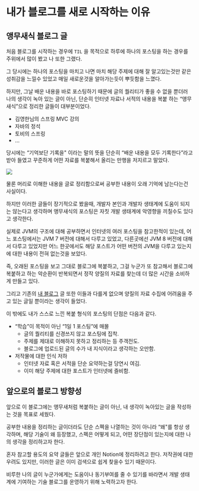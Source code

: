 # 내가 블로그를 새로 시작하는 이유

## 앵무새식 블로그 글

처음 블로그를 시작하는 경우에 `TIL` 을 목적으로 하루에 하나의 포스팅을 하는 경우를 주위에서 많이 봤고 나 또한 그랬다.

그 당시에는 하나의 포스팅을 마치고 나면 마치 해당 주제에 대해 잘 알고있는것만 같은 성취감을 느낄수 있었고 매일 새로운것을 알아가는듯이 뿌듯함을 느꼈다.

하지만, 그날 배운 내용을 바로 포스팅하기 때문에 글의 퀄리티가 좋을 수 없을 뿐더러 나의 생각이 녹아 있는 글이 아닌, 단순히 인터넷 자료나 서적의 내용을 복붙 하는 “앵무새식”으로 정리한 글들이 대부분이었다.

- 김영한님의 스프링 MVC 강의
- 자바의 정석
- 토비의 스프링
- …

당시에는 “기억보단 기록을" 이라는 말의 뜻을 단순히 “배운 내용을 모두 기록한다”라고 받아 들였고 꾸준하게 어떤 자료를 복붙해서 올리는 만행을 저지르고 말았다.

![](https://i.imgur.com/2BFLxo2.png)

물론 머리로 이해한 내용을 글로 정리함으로써 공부한 내용이 오래 기억에 남는다는건 사실이다.

하지만 이러한 글들이 장기적으로 봤을때, 개발자 본인과 개발자 생태계에 도움이 되지는 않는다고 생각하며 앵무새식의 포스팅은 자칫 개발 생태계에 악영향을 끼칠수도 있다고 생각한다.

실제로 JVM의 구조에 대해 공부하면서 인터넷의 여러 포스팅을 참고한적이 있는데, 어느 포스팅에서는 JVM 7 버전에 대해서 다루고 있었고, 다른곳에선 JVM 8 버전에 대해서 다루고 있었지만 어느 한곳에서도 해당 포스트가 어떤 버전의 JVM을 다루고 있는지에 대한 내용이 전혀 없는것을 보았다.

즉, 오래된 포스팅을 보고 그대로 블로그에 복붙하고, 그걸 누군가 또 참고해서 블로그에 복붙하고 하는 악순환이 반복되면서 정작 양질의 자료를 찾는데 더 많은 시간을 소비하게 만들고 있다.

그리고 기존의 [내 블로그](https://headf1rst.github.io/) 글 또한 이들과 다를게 없으며 양질의 자료 수집에 어려움을 주고 있는 글일 뿐이라는 생각이 들었다.

이 밖에도 내가 스스로 느낀 복붙 형식의 포스팅의 단점은 다음과 같다.

- “학습”이 목적이 아닌 “1일 1 포스팅”에 매몰
    - 글의 퀄리티를 신경쓰지 않고 포스팅에 집착.
    - 주제를 제대로 이해하지 못하고 정리하는 등 주객전도.
    - 블로그에 업로드된 글의 수가 내 지식이라고 생각하는 오만함.
- 저작물에 대한 인식 저하
    - 인터넷 자료 혹은 서적을 단순 요약하는걸 당연시 여김.
    - 이미 해당 주제에 대한 포스트가 인터넷에 즐비함.

## 앞으로의 블로그 방향성

앞으로 이 블로그에는 앵무새처럼 복붙하는 글이 아닌, 내 생각이 녹아있는 글을 작성하는 것을 목표로 세웠다.

공부한 내용을 정리하는 글이더라도 단순 스펙을 나열하는 것이 아니라 “왜"를 항상 생각하며, 해당 기술이 왜 등장했고, 스펙은 어떻게 되고, 어떤 장단점이 있는지에 대한 나의 생각을 정리하고자 한다.

혼자 참고할 용도의 요약 글들은 앞으로 개인 Notion에 정리하려고 한다.  저작권에 대한 우려도 있지만, 이러한 글은 이미 검색으로 쉽게 찾을수 있기 때문이다.

비루한 나의 글이 누군가에게는 도움이나 동기부여를 줄 수 있기를 바라면서 개발 생태계에 기여하는 기술 블로그를 운영하기 위해 노력하고자 한다.
